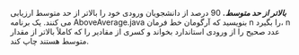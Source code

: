 ***بالاتر از حد متوسط.*** 90 درصد از دانشجویان ورودی خود را بالاتر از حد متوسط ارزیابی می کنند. یک برنامه AboveAverage.java بنویسید که آرگومان خط فرمان n را بگیرد، n عدد صحیح را از ورودی استاندارد بخواند و کسری از مقادیر را که کاملاً بالاتر از مقدار متوسط هستند چاپ کند.
